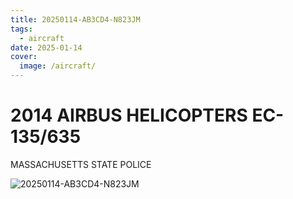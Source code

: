 ```yaml
---
title: 20250114-AB3CD4-N823JM
tags:
  - aircraft
date: 2025-01-14
cover:
  image: /aircraft/
---
```


# 2014 AIRBUS HELICOPTERS EC-135/635

MASSACHUSETTS STATE POLICE

![20250114-AB3CD4-N823JM](/aircraft/20250114-AB3CD4-N823JM.jpg)